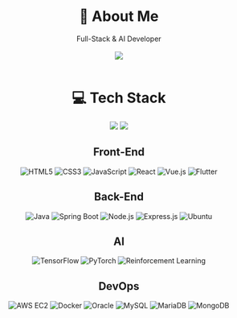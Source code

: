 <div align="center">

# 💫 About Me
Full-Stack & AI Developer <br>
<br> ![](https://komarev.com/ghpvc/?username=rwr9857&style=flat) <br> <br>

# 💻 Tech Stack

![](https://github-readme-stats.vercel.app/api?username=rwr9857&theme=github_dark&hide_border=true&hide_title=true&include_all_commits=true) ![](https://github-readme-stats.vercel.app/api/top-langs/?username=rwr9857&theme=github_dark&hide_border=true&include_all_commits=true&layout=compact)<br>

## Front-End

![HTML5](https://img.shields.io/badge/html5-%23E34F26.svg?style=for-the-badge&logo=html5&logoColor=white)
![CSS3](https://img.shields.io/badge/css3-%231572B6.svg?style=for-the-badge&logo=css3&logoColor=white)
![JavaScript](https://img.shields.io/badge/javascript-%23323330.svg?style=for-the-badge&logo=javascript&logoColor=%23F7DF1E)
![React](https://img.shields.io/badge/react-%2361DAFB.svg?style=for-the-badge&logo=react&logoColor=black)
![Vue.js](https://img.shields.io/badge/vuejs-%234FC08D.svg?style=for-the-badge&logo=vue.js&logoColor=white)
![Flutter](https://img.shields.io/badge/flutter-%2302569B.svg?style=for-the-badge&logo=flutter&logoColor=white)

## Back-End

![Java](https://img.shields.io/badge/java-%23ED8B00.svg?style=for-the-badge&logo=openjdk&logoColor=white)
![Spring Boot](https://img.shields.io/badge/spring%20boot-%236DB33F.svg?style=for-the-badge&logo=spring-boot&logoColor=white)
![Node.js](https://img.shields.io/badge/node.js-%23339933.svg?style=for-the-badge&logo=node.js&logoColor=white)
![Express.js](https://img.shields.io/badge/express.js-%23404d59.svg?style=for-the-badge&logo=express&logoColor=white)
![Ubuntu](https://img.shields.io/badge/ubuntu-%23E95420.svg?style=for-the-badge&logo=ubuntu&logoColor=white)

## AI

![TensorFlow](https://img.shields.io/badge/tensorflow-%23FF6F00.svg?style=for-the-badge&logo=tensorflow&logoColor=white)
![PyTorch](https://img.shields.io/badge/pytorch-%23EE4C2C.svg?style=for-the-badge&logo=pytorch&logoColor=white)
![Reinforcement Learning](https://img.shields.io/badge/reinforcement--learning-%23007ACC.svg?style=for-the-badge&logo=python&logoColor=white)

## DevOps

![AWS EC2](https://img.shields.io/badge/AWS%20EC2-%23FF9900.svg?style=for-the-badge&logo=amazon-aws&logoColor=white)
![Docker](https://img.shields.io/badge/docker-%230db7ed.svg?style=for-the-badge&logo=docker&logoColor=white)
![Oracle](https://img.shields.io/badge/oracle-%23F80000.svg?style=for-the-badge&logo=oracle&logoColor=white)
![MySQL](https://img.shields.io/badge/mysql-%234479A1.svg?style=for-the-badge&logo=mysql&logoColor=white)
![MariaDB](https://img.shields.io/badge/mariadb-003545?style=for-the-badge&logo=mariadb&logoColor=white)
![MongoDB](https://img.shields.io/badge/mongodb-%2347A248.svg?style=for-the-badge&logo=mongodb&logoColor=white)


</div>
